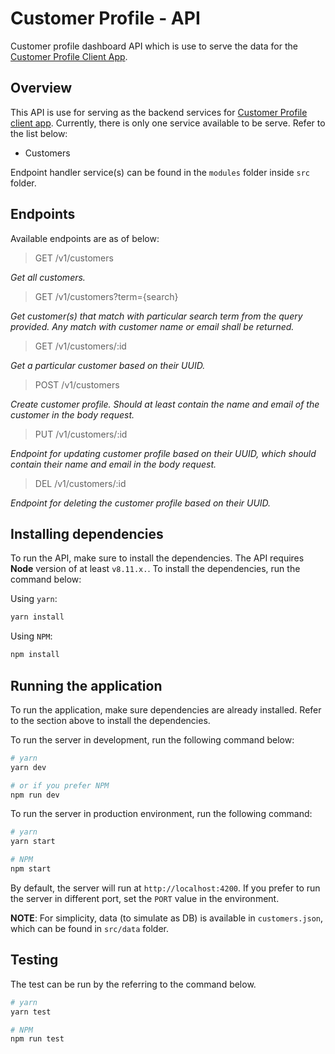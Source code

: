 # Customer Profile - API
Customer profile dashboard API which is use to serve the data for the [Customer Profile Client App](https://github.com/emmafallancy/customer-profile-client).

## Overview
This API is use for serving as the backend services for [Customer Profile client app](https://github.com/emmafallancy/customer-profile-client). Currently, there is only one service available to be serve. Refer to the list below:
- Customers

Endpoint handler service(s) can be found in the `modules` folder inside `src` folder.

## Endpoints
Available endpoints are as of below:

> GET /v1/customers

_Get all customers._

> GET /v1/customers?term={search}

_Get customer(s) that match with particular search term from the query provided. Any match with customer name or email shall be returned._

> GET /v1/customers/:id

_Get a particular customer based on their UUID._

> POST /v1/customers

_Create customer profile. Should at least contain the name and email of the customer in the body request._

> PUT /v1/customers/:id

_Endpoint for updating customer profile based on their UUID, which should contain their name and email in the body request._

> DEL /v1/customers/:id

_Endpoint for deleting the customer profile based on their UUID._

## Installing dependencies
To run the API, make sure to install the dependencies. The API requires **Node** version of at least `v8.11.x.`. To install the dependencies, run the command below:

Using `yarn`:
```sh
yarn install
```

Using `NPM`:
```sh
npm install
```

## Running the application
To run the application, make sure dependencies are already installed. Refer to the section above to install the dependencies.

To run the server in development, run the following command below:

```sh
# yarn
yarn dev

# or if you prefer NPM
npm run dev
```

To run the server in production environment, run the following command:

```sh
# yarn
yarn start

# NPM
npm start
```

By default, the server will run at `http://localhost:4200`. If you prefer to run the server in different port, set the `PORT` value in the environment.

**NOTE**: For simplicity, data (to simulate as DB) is available in `customers.json`, which can be found in `src/data` folder.

## Testing
The test can be run by the referring to the command below.

```sh
# yarn
yarn test
```

```sh
# NPM
npm run test
```
